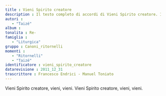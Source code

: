 ```yaml
--- 
title : Vieni Spirito creatore
description : Il testo completo di accordi di Vieni Spirito creatore. Inseriscila nel tuo canzoniere!
autori : 
   - "Taizé"
album : 
tonalita : Re-
famiglia : 
   - "Liturgica"
gruppo : Canoni_ritornelli
momenti : 
   - "Ritornelli"
   - "Taizé"
identificatore : vieni_spirito_creatore
datarevisione : 2011_12_31
trascrittore : Francesco Endrici - Manuel Toniato
--- 
```




Vieni Spirito creatore, vieni, vieni.
Vieni Spirito creatore, vieni, vieni.


